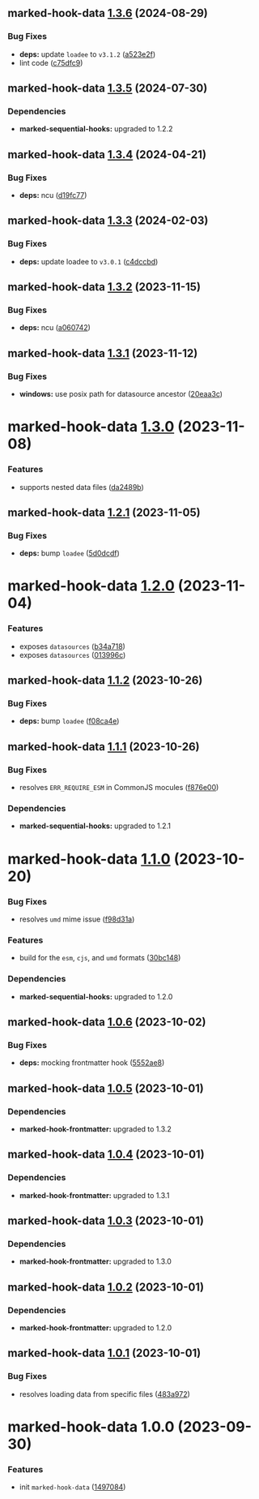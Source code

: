 ## marked-hook-data [1.3.6](https://github.com/bent10/marked-extensions/compare/marked-hook-data@1.3.5...marked-hook-data@1.3.6) (2024-08-29)


### Bug Fixes

* **deps:** update `loadee` to `v3.1.2` ([a523e2f](https://github.com/bent10/marked-extensions/commit/a523e2ff506c7602aca09a04c2446926f897ddc6))
* lint code ([c75dfc9](https://github.com/bent10/marked-extensions/commit/c75dfc94eb2fc61d258d2e36caf20d4a91e06a16))

## marked-hook-data [1.3.5](https://github.com/bent10/marked-extensions/compare/marked-hook-data@1.3.4...marked-hook-data@1.3.5) (2024-07-30)





### Dependencies

* **marked-sequential-hooks:** upgraded to 1.2.2

## marked-hook-data [1.3.4](https://github.com/bent10/marked-extensions/compare/marked-hook-data@1.3.3...marked-hook-data@1.3.4) (2024-04-21)


### Bug Fixes

* **deps:** ncu ([d19fc77](https://github.com/bent10/marked-extensions/commit/d19fc7775255ef37e0648a45cf40b6bf9001ecea))

## marked-hook-data [1.3.3](https://github.com/bent10/marked-extensions/compare/marked-hook-data@1.3.2...marked-hook-data@1.3.3) (2024-02-03)


### Bug Fixes

* **deps:** update loadee to `v3.0.1` ([c4dccbd](https://github.com/bent10/marked-extensions/commit/c4dccbd608ea9c36dbc9dcca422067a5baf81b5d))

## marked-hook-data [1.3.2](https://github.com/bent10/marked-extensions/compare/marked-hook-data@1.3.1...marked-hook-data@1.3.2) (2023-11-15)


### Bug Fixes

* **deps:** ncu ([a060742](https://github.com/bent10/marked-extensions/commit/a060742e6a4c573207d173f5c1bcd2448b83cf90))

## marked-hook-data [1.3.1](https://github.com/bent10/marked-extensions/compare/marked-hook-data@1.3.0...marked-hook-data@1.3.1) (2023-11-12)


### Bug Fixes

* **windows:** use posix path for datasource ancestor ([20eaa3c](https://github.com/bent10/marked-extensions/commit/20eaa3cba097beb0653f2760b359a6854f012b1a))

# marked-hook-data [1.3.0](https://github.com/bent10/marked-extensions/compare/marked-hook-data@1.2.1...marked-hook-data@1.3.0) (2023-11-08)


### Features

* supports nested data files ([da2489b](https://github.com/bent10/marked-extensions/commit/da2489bea57674f37b8ab4fb3d544db069f072c3))

## marked-hook-data [1.2.1](https://github.com/bent10/marked-extensions/compare/marked-hook-data@1.2.0...marked-hook-data@1.2.1) (2023-11-05)


### Bug Fixes

* **deps:** bump `loadee` ([5d0dcdf](https://github.com/bent10/marked-extensions/commit/5d0dcdf8319fcacebc7a3d794774082370314775))

# marked-hook-data [1.2.0](https://github.com/bent10/marked-extensions/compare/marked-hook-data@1.1.2...marked-hook-data@1.2.0) (2023-11-04)


### Features

* exposes `datasources` ([b34a718](https://github.com/bent10/marked-extensions/commit/b34a718715b729e49d74e8d76cd7749875aa8278))
* exposes `datasources` ([013996c](https://github.com/bent10/marked-extensions/commit/013996c6444932aa5e41f950f2b87797ed41b9f8))

## marked-hook-data [1.1.2](https://github.com/bent10/marked-extensions/compare/marked-hook-data@1.1.1...marked-hook-data@1.1.2) (2023-10-26)


### Bug Fixes

* **deps:** bump `loadee` ([f08ca4e](https://github.com/bent10/marked-extensions/commit/f08ca4eea7a81832053c7061ab333faf534fad6e))

## marked-hook-data [1.1.1](https://github.com/bent10/marked-extensions/compare/marked-hook-data@1.1.0...marked-hook-data@1.1.1) (2023-10-26)


### Bug Fixes

* resolves `ERR_REQUIRE_ESM` in CommonJS mocules ([f876e00](https://github.com/bent10/marked-extensions/commit/f876e00dcd08969cf1489b7fc23c29a7e2e67d96))





### Dependencies

* **marked-sequential-hooks:** upgraded to 1.2.1

# marked-hook-data [1.1.0](https://github.com/bent10/marked-extensions/compare/marked-hook-data@1.0.6...marked-hook-data@1.1.0) (2023-10-20)


### Bug Fixes

* resolves `umd` mime issue ([f98d31a](https://github.com/bent10/marked-extensions/commit/f98d31af547deb496098a54d836a55625e05040e))


### Features

* build for the `esm`, `cjs`, and `umd` formats ([30bc148](https://github.com/bent10/marked-extensions/commit/30bc148b037aaff23dee1ecca64d31c8b4ae827c))





### Dependencies

* **marked-sequential-hooks:** upgraded to 1.2.0

## marked-hook-data [1.0.6](https://github.com/bent10/marked-extensions/compare/marked-hook-data@1.0.5...marked-hook-data@1.0.6) (2023-10-02)


### Bug Fixes

* **deps:** mocking frontmatter hook ([5552ae8](https://github.com/bent10/marked-extensions/commit/5552ae8495d30993504d58c4300ec3e3c4a2669d))

## marked-hook-data [1.0.5](https://github.com/bent10/marked-extensions/compare/marked-hook-data@1.0.4...marked-hook-data@1.0.5) (2023-10-01)





### Dependencies

* **marked-hook-frontmatter:** upgraded to 1.3.2

## marked-hook-data [1.0.4](https://github.com/bent10/marked-extensions/compare/marked-hook-data@1.0.3...marked-hook-data@1.0.4) (2023-10-01)





### Dependencies

* **marked-hook-frontmatter:** upgraded to 1.3.1

## marked-hook-data [1.0.3](https://github.com/bent10/marked-extensions/compare/marked-hook-data@1.0.2...marked-hook-data@1.0.3) (2023-10-01)





### Dependencies

* **marked-hook-frontmatter:** upgraded to 1.3.0

## marked-hook-data [1.0.2](https://github.com/bent10/marked-extensions/compare/marked-hook-data@1.0.1...marked-hook-data@1.0.2) (2023-10-01)





### Dependencies

* **marked-hook-frontmatter:** upgraded to 1.2.0

## marked-hook-data [1.0.1](https://github.com/bent10/marked-extensions/compare/marked-hook-data@1.0.0...marked-hook-data@1.0.1) (2023-10-01)


### Bug Fixes

* resolves loading data from specific files ([483a972](https://github.com/bent10/marked-extensions/commit/483a972c00b7737213c76c227d3ec7393982930f))

# marked-hook-data 1.0.0 (2023-09-30)


### Features

* init `marked-hook-data` ([1497084](https://github.com/bent10/marked-extensions/commit/1497084024d1141da680aa145ca016789b589be1))

